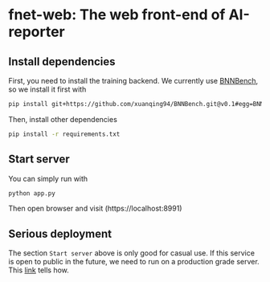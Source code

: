 # fnet-web: The web front-end of AI-reporter

## Install dependencies

First, you need to install the training backend. We currently use [BNNBench](https://github.io/xuanqing94/BNNBench), so we install it first with

```bash
pip install git+https://github.com/xuanqing94/BNNBench.git@v0.1#egg=BNNBench
```

Then, install other dependencies
```bash
pip install -r requirements.txt
```

## Start server

You can simply run with

```bash
python app.py
```

Then open browser and visit (https://localhost:8991)

## Serious deployment

The section `Start server` above is only good for casual use. If this service is open to public in the future, we need to run on a production grade server. This [link](https://flask.palletsprojects.com/en/2.0.x/tutorial/deploy/#run-with-a-production-server) tells how.
